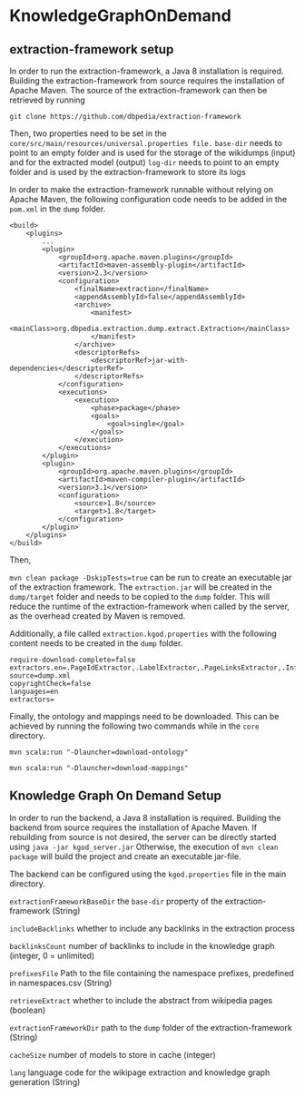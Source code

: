 # KnowledgeGraphOnDemand

## extraction-framework setup

In order to run the extraction-framework, a Java 8 installation is required. Building the extraction-framework from source requires the installation of Apache Maven. The source of the extraction-framework can then be retrieved by running

`git clone https://github.com/dbpedia/extraction-framework`

Then, two properties need to be set in the `core/src/main/resources/universal.properties file.`
`base-dir` needs to point to an empty folder and is used for the storage of the wikidumps (input) and for the extracted model (output) `log-dir` needs to point to an empty folder and is used by the extraction-framework to store its logs

In order to make the extraction-framework runnable without relying on Apache Maven, the following configuration code needs to be added in the `pom.xml` in the `dump` folder.

```
<build>
    <plugins>
        ...
        <plugin>
            <groupId>org.apache.maven.plugins</groupId>
            <artifactId>maven-assembly-plugin</artifactId>
            <version>2.3</version>
            <configuration>
                <finalName>extraction</finalName>
                <appendAssemblyId>false</appendAssemblyId>
                <archive>
                    <manifest>
                        <mainClass>org.dbpedia.extraction.dump.extract.Extraction</mainClass>
                    </manifest>
                </archive>
                <descriptorRefs>
                    <descriptorRef>jar-with-dependencies</descriptorRef>
                </descriptorRefs>
            </configuration>
            <executions>
                <execution>
                    <phase>package</phase>
                    <goals>
                        <goal>single</goal>
                    </goals>
                </execution>
            </executions>
        </plugin>
        <plugin>
            <groupId>org.apache.maven.plugins</groupId>
            <artifactId>maven-compiler-plugin</artifactId>
            <version>3.1</version>
            <configuration>
                <source>1.8</source>
                <target>1.8</target>
            </configuration>
        </plugin>
    </plugins>
</build>
```

Then,

`mvn clean package -DskipTests=true` 
can be run to create an executable jar of the extraction framework. The `extraction.jar` will be created in the `dump/target` folder and needs to be copied to the `dump` folder. This will reduce the runtime of the extraction-framework when called by the server, as the overhead created by Maven is removed.

Additionally, a file called `extraction.kgod.properties` with the following content needs to be created in the `dump` folder.

```
require-download-complete=false
extractors.en=.PageIdExtractor,.LabelExtractor,.PageLinksExtractor,.InfoboxExtractor,.MappingExtractor
source=dump.xml
copyrightCheck=false
languages=en
extractors=
```

Finally, the ontology and mappings need to be downloaded. This can be achieved by running the following two commands while in the `core` directory.

`mvn scala:run "-Dlauncher=download-ontology"`

`mvn scala:run "-Dlauncher=download-mappings"`

## Knowledge Graph On Demand Setup

In order to run the backend, a Java 8 installation is required. Building the backend from source requires the installation of Apache Maven. If rebuilding from source is not desired, the server can be directly started using
`java -jar kgod_server.jar`
Otherwise, the execution of
`mvn clean package`
will build the project and create an executable jar-file.


The backend can be configured using the `kgod.properties` file in the main directory. 

`extractionFrameworkBaseDir` the `base-dir` property of the extraction-framework (String)

`includeBacklinks` whether to include any backlinks in the extraction process

`backlinksCount` number of backlinks to include in the knowledge graph (integer, 0 = unlimited)

`prefixesFile` Path to the file containing the namespace prefixes, predefined in namespaces.csv (String)

`retrieveExtract` whether to include the abstract from wikipedia pages (boolean)

`extractionFrameworkDir` path to the `dump` folder of the extraction-framework (String)

`cacheSize` number of models to store in cache (integer)

`lang` language code for the wikipage extraction and knowledge graph generation (String)
